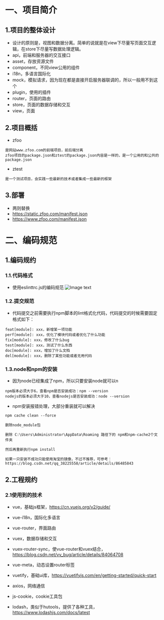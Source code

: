 # 一、项目简介

## 1.项目的整体设计
- 设计的原则是，视图和数据分离。简单的说就是在view下尽量写页面交互逻辑，在store下尽量写数据处理逻辑。
- api，前端和服务器的交互接口
- asset，存放资源文件
- component，不同view公用的组件
- i18n，多语言国际化
- mock，模拟请求，因为现在都是直接开启服务器联调的，所以一般用不到这个
- plugin，使用的插件
- router，页面的路由
- store，页面的数据存储和交互
- view，页面


## 2.项目概括
- zfoo
```
是网站www.zfoo.com的前端项目，前后端分离
zfoo项目的package.json和ztest的package.json内容是一样的，是一个公用的和公共的package.json
```
- ztest
```
是一个测试项目，会实践一些最新的技术或者集成一些最新的框架
```

## 3.部署
- 两则替换
- https://static.zfoo.com/manifest.json
- https://www.zfoo.com/manifest.json


# 二、编码规范

## 1.编码规约

### 1.1.代码格式
- 使用eslinttrc.js的编码规范
![Image text](ztest/public/eslint.png)

### 1.2.提交规范
- 代码提交之前需要执行npm脚本的lint格式化代码，代码提交的时候需要固定格式如下：
```
feat[module]: xxx，新增某一项功能
perf[module]: xxx，优化了模块代码或者优化了什么功能
fix[module]: xxx，修改了什么bug
test[module]: xxx，测试了什么东西
doc[module]: xxx，增加了什么文档
del[module]: xxx，删除了某些功能或者无用代码
```

### 1.3.node和npm的安装
- 因为node已经集成了npm，所以只要安装node就可以n
```
npm版本必须大于6，查看npm是否安装成功：npm --version
nodejs的版本必须大于10，查看nodejs是否安装成功：node --version
```

- npm安装报错处理，大部分重装就可以解决
```
npm cache clean --force

删除node_module包

删除 C:\Users\Administrator\AppData\Roaming 路径下的 npm和npm-cache2个文件夹

然后再重新执行npm install

如果一只安装不成功只能使用淘宝的镜像，不过不推荐，可参考：https://blog.csdn.net/qq_38225558/article/details/86485843
```



## 2.工程规约

### 2.1使用到的技术

- vue，基础js框架，https://cn.vuejs.org/v2/guide/
- vue-i18n，国际化多语言
- vue-router，界面路由
- vuex，数据存储和交互
- vuex-router-sync，使vue-router和vuex结合，https://blog.csdn.net/vv_bug/article/details/84064708
- vue-meta，动态设置router标签
- vuetify，基础ui库，https://vuetifyjs.com/en/getting-started/quick-start

- axios，网络通信
- js-cookie，cookie工具包
- lodash，类似于hutools，提供了各种工具，https://www.lodashjs.com/docs/latest

